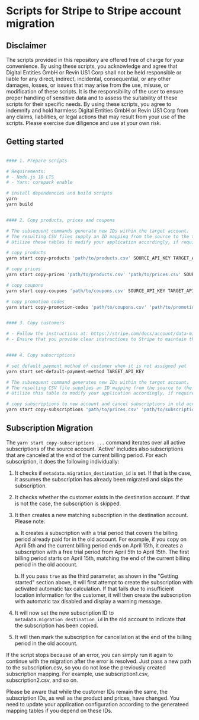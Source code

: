 # Scripts for Stripe to Stripe account migration

## Disclaimer

The scripts provided in this repository are offered free of charge for your convenience. By using these scripts, you acknowledge and agree that Digital Entities GmbH or Revin US1 Corp shall not be held responsible or liable for any direct, indirect, incidental, consequential, or any other damages, losses, or issues that may arise from the use, misuse, or modification of these scripts. It is the responsibility of the user to ensure proper handling of sensitive data and to assess the suitability of these scripts for their specific needs. By using these scripts, you agree to indemnify and hold harmless Digital Entities GmbH or Revin US1 Corp from any claims, liabilities, or legal actions that may result from your use of the scripts. Please exercise due diligence and use at your own risk.

## Getting started

```bash

#### 1. Prepare scripts

# Requirements:
# - Node.js 18 LTS
# - Yarn: corepack enable

# install dependencies and build scripts
yarn
yarn build


#### 2. Copy products, prices and coupons

# The subsequent commands generate new IDs within the target account.
# The resulting CSV files supply an ID mapping from the source to the target account.
# Utilize these tables to modify your application accordingly, if required.

# copy products
yarn start copy-products 'path/to/products.csv' SOURCE_API_KEY TARGET_API_KEY

# copy prices
yarn start copy-prices 'path/to/products.csv' 'path/to/prices.csv' SOURCE_API_KEY TARGET_API_KEY

# copy coupons
yarn start copy-coupons 'path/to/coupons.csv' SOURCE_API_KEY TARGET_API_KEY

# copy promotion codes
yarn start copy-promotion-codes 'path/to/coupons.csv' 'path/to/promotion-codes.csv' SOURCE_API_KEY TARGET_API_KEY


#### 3. Copy customers

# - Follow the instructions at: https://stripe.com/docs/account/data-migrations/pan-copy
# - Ensure that you provide clear instructions to Stripe to maintain the original customer IDs.


#### 4. Copy subscriptions

# set default payment method of customer when it is not assigned yet
yarn start set-default-payment-method TARGET_API_KEY

# The subsequent command generates new IDs within the target account.
# The resulting CSV file supplies an ID mapping from the source to the target account.
# Utilize this table to modify your application accordingly, if required.

# copy subscriptions to new account and cancel subscriptions in old account
yarn start copy-subscriptions 'path/to/prices.csv' 'path/to/subscriptions.csv' true SOURCE_API_KEY TARGET_API_KEY

```

## Subscription Migration

The `yarn start copy-subscriptions ...` command iterates over all active subscriptions of the source account. 'Active' includes also subscriptions that are canceled at the end of the current billing period. For each subscription, it does the following individually:

1.  It checks if `metadata.migration_destination_id` is set. If that is the case, it assumes the subscription has already been migrated and skips the subscription.

2.  It checks whether the customer exists in the destination account. If that is not the case, the subscription is skipped.

3.  It then creates a new matching subscription in the destination account. Please note:

    a. It creates a subscription with a trial period that covers the billing period already paid for in the old account. For example, if you copy on April 5th and the current billing period ends on April 15th, it creates a subscription with a free trial period from April 5th to April 15th. The first billing period starts on April 15th, matching the end of the current billing period in the old account.

    b. If you pass `true` as the third parameter, as shown in the "Getting started" section above, it will first attempt to create the subscription with activated automatic tax calculation. If that fails due to insufficient location information for the customer, it will then create the subscription with automatic tax disabled and display a warning message.

4.  It will now set the new subscription ID to `metadata.migration_destination_id` in the old account to indicate that the subscription has been copied.

5.  It will then mark the subscription for cancellation at the end of the billing period in the old account.

If the script stops because of an error, you can simply run it again to continue with the migration after the error is resolved. Just pass a new path to the subscription.csv, so you do not lose the previously created subscription mapping. For example, use subscription1.csv, subscription2.csv, and so on.

Please be aware that while the customer IDs remain the same, the subscription IDs, as well as the product and prices, have changed. You need to update your application configuration according to the generateed mapping tables if you depend on these IDs.
